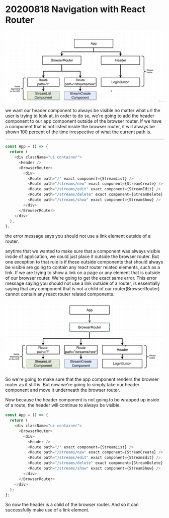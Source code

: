 # 20200818 Navigation with React Router

![my-img](img/200818-1.png)

we want our header component to always be visible no matter what url the user is trying to look at. in order to do so, we're going to add the header component to our app component outside of the browser router. If we have a component that is not listed inside the browser router, it will always be shown 100 percent of the time irrespective of what the current path is.

---

```js
const App = () => {
  return (
    <div className="ui container">
      <Header />
      <BrowserRouter>
        <div>
          <Route path="/" exact component={StreamList} />
          <Route path="/streams/new" exact component={StreamCreate} />
          <Route path="/streams/edit" exact component={StreamEdit} />
          <Route path="/streams/delete" exact component={StreamDelete} />
          <Route path="/streams/show" exact component={StreamShow} />
        </div>
      </BrowserRouter>
    </div>
  );
};
```

the error message says you should not use a link element outside of a router.

anytime that we wanted to make sure that a component was always visible inside of application, we could just place it outside the browser router. But one exception to that rule is if these outside components that should always be visible are going to contain any react router related elements, such as a link. If we are trying to show a link on a page or any element that is outside of our browser router. We're going to get the exact same error. This error message saying you should not use a link outside of a router, is essentially saying that any component that is not a child of our router(BrowserRouter) cannot contain any react router related components.

![my-img](img/200818-2.png)

So we're going to make sure that the app component renders the browser router as it still is. But now we're going to simply take our header component and move it underneath the browser router.

Now because the header component is not going to be wrapped up inside of a route, the header will continue to always be visible.

```js
const App = () => {
  return (
    <div className="ui container">
      <BrowserRouter>
        <div>
          <Header />
          <Route path="/" exact component={StreamList} />
          <Route path="/streams/new" exact component={StreamCreate} />
          <Route path="/streams/edit" exact component={StreamEdit} />
          <Route path="/streams/delete" exact component={StreamDelete} />
          <Route path="/streams/show" exact component={StreamShow} />
        </div>
      </BrowserRouter>
    </div>
  );
};
```

So now the header is a child of the browser router. And so it can successfully make use of a link element.
